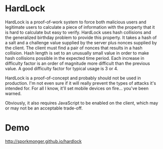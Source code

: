 # HardLock

HardLock is a proof-of-work system to force both malicious users and legitimate
users to calculate a piece of information with the property that it is hard to
calculate but easy to verify. HardLock uses hash collisions and the generalized
birthday problem to provide this property. It takes a hash of a salt and a
challenge value supplied by the server plus nonces supplied by the client. The
client must find a pair of nonces that results in a hash collision. Hash length
is set to an unusually small value in order to make hash collisions possible in
the expected time period. Each increase in difficulty factor is an order of
magnitude more difficult than the previous value. A good difficulty factor for
typical usage is 3 or 4.

HardLock is a proof-of-concept and probably should not be used in production.
I'm not even sure if it will really prevent the types of attacks it's intended
for. For all I know, it'll set mobile devices on fire... you've been warned.

Obviously, it also requires JavaScript to be enabled on the client, which may or
may not be an acceptable trade-off.

# Demo

http://sporkmonger.github.io/hardlock

